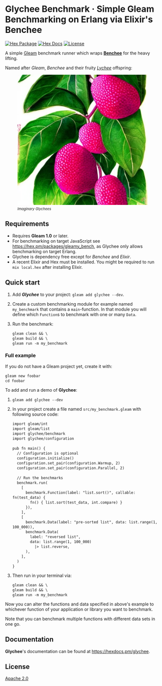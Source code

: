 # Glychee Benchmark · Simple Gleam Benchmarking on Erlang via Elixir's Benchee

[![Hex Package](https://img.shields.io/hexpm/v/glychee?color=ffaff3&label=%F0%9F%93%A6)](https://hex.pm/packages/glychee)
[![Hex Docs](https://img.shields.io/badge/hex-docs-ffaff3?label=%F0%9F%93%9A)](https://hexdocs.pm/glychee/)
[![License](https://img.shields.io/hexpm/l/glychee?color=ffaff3&label=%F0%9F%93%83)](https://github.com/inoas/glychee/blob/main/LICENSE)

A simple [Gleam](https://gleam.run) benchmark runner which wraps [**Benchee**](https://github.com/bencheeorg/benchee) for the heavy lifting.

Named after _Gleam_, _Benchee_ and their fruity [_Lychee_](https://en.wikipedia.org/wiki/Lychee) offspring:

<figure>
  <img src="https://raw.githubusercontent.com/inoas/glychee/main/glychee-logo.jpg" alt="Glychee Logo" style="max-height: 33vh; width: auto; height: auto" width="480" height="480"/>
  <figcaption><i><small>Imaginary Glychees</small></i></figcaption>
</figure>

## Requirements

- Requires **Gleam 1.0** or later.
- For benchmarking on target JavaScript see <https://hex.pm/packages/gleamy_bench>,
  as Glychee only allows benchmarking on target Erlang.
- Glychee is dependency free except for _Benchee_ and _Elixir_.
- A recent Elixir and Hex must be installed. You might be required to run
  `mix local.hex` after installing Elixir.

## Quick start

1. Add **_Glychee_** to your project: `gleam add glychee --dev`.
2. Create a custom benchmarking module for example named `my_benchmark` that
   contains a `main`-function. In that module you will define which `Function`s
   to benchmark with one or many `Data`.
3. Run the benchmark:

   ```shell
   gleam clean && \
   gleam build && \
   gleam run -m my_benchmark
   ```

### Full example

If you do not have a Gleam project yet, create it with:

```shell
gleam new foobar
cd foobar
```

To add and run a demo of **Glychee**:

1. `gleam add glychee --dev`
2. In your project create a file named `src/my_benchmark.gleam` with following source code:

   ```gleam
   import gleam/int
   import gleam/list
   import glychee/benchmark
   import glychee/configuration

   pub fn main() {
     // Configuration is optional
     configuration.initialize()
     configuration.set_pair(configuration.Warmup, 2)
     configuration.set_pair(configuration.Parallel, 2)

     // Run the benchmarks
     benchmark.run(
       [
         benchmark.Function(label: "list.sort()", callable: fn(test_data) {
           fn() { list.sort(test_data, int.compare) }
         }),
       ],
       [
         benchmark.Data(label: "pre-sorted list", data: list.range(1, 100_000)),
         benchmark.Data(
           label: "reversed list",
           data: list.range(1, 100_000)
             |> list.reverse,
         ),
       ],
     )
   }
   ```

3. Then run in your terminal via:

   ```shell
   gleam clean && \
   gleam build && \
   gleam run -m my_benchmark
   ```

Now you can alter the functions and data specified in above's example to
whichever function of your application or library you want to benchmark.

Note that you can benchmark multiple functions with different data sets
in one go.

## Documentation

**Glychee**'s documentation can be found at <https://hexdocs.pm/glychee>.

## License

[Apache 2.0](./LICENSE)
